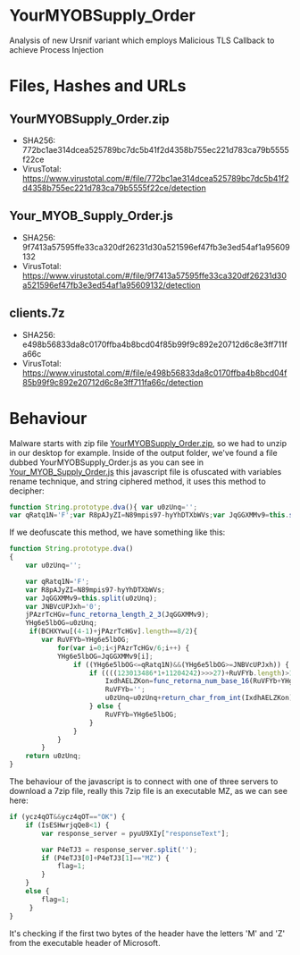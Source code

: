 # YourMYOBSupply_Order
Analysis of new Ursnif variant which employs Malicious TLS Callback to achieve Process Injection


# Files, Hashes and URLs

## YourMYOBSupply_Order.zip

* SHA256: 772bc1ae314dcea525789bc7dc5b41f2d4358b755ec221d783ca79b5555f22ce
* VirusTotal: https://www.virustotal.com/#/file/772bc1ae314dcea525789bc7dc5b41f2d4358b755ec221d783ca79b5555f22ce/detection

## Your_MYOB_Supply_Order.js

* SHA256: 9f7413a57595ffe33ca320df26231d30a521596ef47fb3e3ed54af1a95609132
* VirusTotal: https://www.virustotal.com/#/file/9f7413a57595ffe33ca320df26231d30a521596ef47fb3e3ed54af1a95609132/detection

## clients.7z

* SHA256: e498b56833da8c0170ffba4b8bcd04f85b99f9c892e20712d6c8e3ff711fa66c
* VirusTotal: https://www.virustotal.com/#/file/e498b56833da8c0170ffba4b8bcd04f85b99f9c892e20712d6c8e3ff711fa66c/detection


# Behaviour

Malware starts with zip file <a href="./YourMYOBSupply_Order.zip">YourMYOBSupply_Order.zip</a>, so we had to unzip in our desktop for example.
Inside of the output folder, we've found a file dubbed YourMYOBSupply_Order.js as you can see in <a href="./Your_MYOB_Supply_Order.js">Your_MYOB_Supply_Order.js</a>
this javascript file is ofuscated with variables rename technique, and string ciphered method, it uses this method to decipher:

```Javascript
function String.prototype.dva(){ var u0zUnq='';
var qRatq1N='F';var R8pAJyZI=N89mpis97-hyYhDTXbWVs;var JqGGXMMv9=this.split(u0zUnq);var JNBVcUPJxh='0';jPAzrTcHGv=vuja(JqGGXMMv9);YHg6e5lbOG=u0zUnq; if(BCHXYwu[(4-1)+jPAzrTcHGv].length==8/2){var RuVFYb=YHg6e5lbOG;for(var i=0;i<jPAzrTcHGv/6;i++) { YHg6e5lbOG=JqGGXMMv9[i];if ((YHg6e5lbOG<=qRatq1N)&&(YHg6e5lbOG>=JNBVcUPJxh)) { if (((((0x755096e>>0x20)*(0x231238856f4a6800/0x231238856f4a6800)+(0x155ed24>>1))>>>(0x1b<<32))+RuVFYb.length)>(4/4)) {IxdhAELZKon=fule(RuVFYb+YHg6e5lbOG); RuVFYb='';u0zUnq=u0zUnq+kigy(IxdhAELZKon);} else { RuVFYb=YHg6e5lbOG; } } } } return u0zUnq; }
```

If we deofuscate this method, we have something like this:

```Javascript
function String.prototype.dva()
{ 
	var u0zUnq='';

	var qRatq1N='F';
	var R8pAJyZI=N89mpis97-hyYhDTXbWVs;
	var JqGGXMMv9=this.split(u0zUnq);
	var JNBVcUPJxh='0';
	jPAzrTcHGv=func_retorna_length_2_3(JqGGXMMv9);
	YHg6e5lbOG=u0zUnq;
	 if(BCHXYwu[(4-1)+jPAzrTcHGv].length==8/2){
		var RuVFYb=YHg6e5lbOG;
			for(var i=0;i<jPAzrTcHGv/6;i++) { 
			YHg6e5lbOG=JqGGXMMv9[i];
				if ((YHg6e5lbOG<=qRatq1N)&&(YHg6e5lbOG>=JNBVcUPJxh)) { 
					if ((((123013486*1+11204242)>>>27)+RuVFYb.length)>1) {
						IxdhAELZKon=func_retorna_num_base_16(RuVFYb+YHg6e5lbOG);
						RuVFYb='';
						u0zUnq=u0zUnq+return_char_from_int(IxdhAELZKon);
					} else { 
						RuVFYb=YHg6e5lbOG;
					} 
				} 
			} 
		} 
	return u0zUnq;
}
```

The behaviour of the javascript is to connect with one of three servers to download a 7zip file, really this 7zip file is an executable MZ, as we can see here:

```Javascript
if (ycz4qOT&&ycz4qOT=="OK") { 
	if (IsESHwrjqQe8<1) {
		var response_server = pyuU9XIy["responseText"];

		var P4eTJ3 = response_server.split('');
		if (P4eTJ3[0]+P4eTJ3[1]=="MZ") { 
			flag=1;
		} 
	}
	else { 
		flag=1;
	 } 
} 
```

It's checking if the first two bytes of the header have the letters 'M' and 'Z' from the executable header of Microsoft.